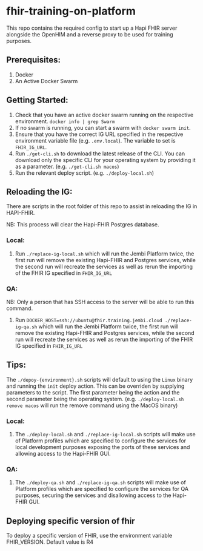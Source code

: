 # fhir-training-on-platform
This repo contains the required config to start up a Hapi FHIR server alongside the OpenHIM and a reverse proxy to be used for training purposes.

## Prerequisites:
1. Docker
1. An Active Docker Swarm

## Getting Started:
1. Check that you have an active docker swarm running on the respective environment. `docker info | grep Swarm`
1. If no swarm is running, you can start a swarm with `docker swarm init`.
1. Ensure that you have the correct IG URL specified in the respective environment variable file (e.g. `.env.local`). The variable to set is `FHIR_IG_URL`.
1. Run `./get-cli.sh` to download the latest release of the CLI. You can download only the specific CLI for your operating system by providing it as a parameter. (e.g. `./get-cli.sh macos`)
1. Run the relevant deploy script. (e.g. `./deploy-local.sh`)
   
## Reloading the IG:

There are scripts in the root folder of this repo to assist in reloading the IG in HAPI-FHIR.

NB: This process will clear the Hapi-FHIR Postgres database.
### Local:
1. Run `./replace-ig-local.sh` which will run the Jembi Platform twice, the first run will remove the existing Hapi-FHIR and Postgres services, while the second run will recreate the services as well as rerun the importing of the FHIR IG specified in `FHIR_IG_URL`
### QA:
NB: Only a person that has SSH access to the server will be able to run this command.
1. Run `DOCKER_HOST=ssh://ubuntu@fhir.training.jembi.cloud ./replace-ig-qa.sh` which will run the Jembi Platform twice, the first run will remove the existing Hapi-FHIR and Postgres services, while the second run will recreate the services as well as rerun the importing of the FHIR IG specified in `FHIR_IG_URL`

## Tips:

The `./depoy-{environment}.sh` scripts will default to using the `Linux` binary and running the `init` deploy action. This can be overriden by supplying parameters to the script. The first parameter being the action and the second parameter being the operating system. (e.g. `./deploy-local.sh remove macos` will run the remove command using the MacOS binary)
### Local:
1. The `./deploy-local.sh` and `./replace-ig-local.sh` scripts will make use of Platform profiles which are specified to configure the services for local development purposes exposing the ports of these services and allowing access to the Hapi-FHIR GUI.
### QA:
1. The `./deploy-qa.sh` and `./replace-ig-qa.sh` scripts will make use of Platform profiles which are specified to configure the services for QA purposes, securing the services and disallowing access to the Hapi-FHIR GUI.

## Deploying specific version of fhir

To deploy a specific version of FHIR, use the environment variable FHIR_VERSION. Default value is R4

